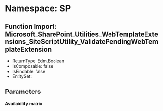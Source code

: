 # Namespace: SP

## Function Import: Microsoft_SharePoint_Utilities_WebTemplateExtensions_SiteScriptUtility_ValidatePendingWebTemplateExtension

- ReturnType: Edm.Boolean
- IsComposable: false
- IsBindable: false
- EntitySet: 

## Parameters

**Availability matrix**

